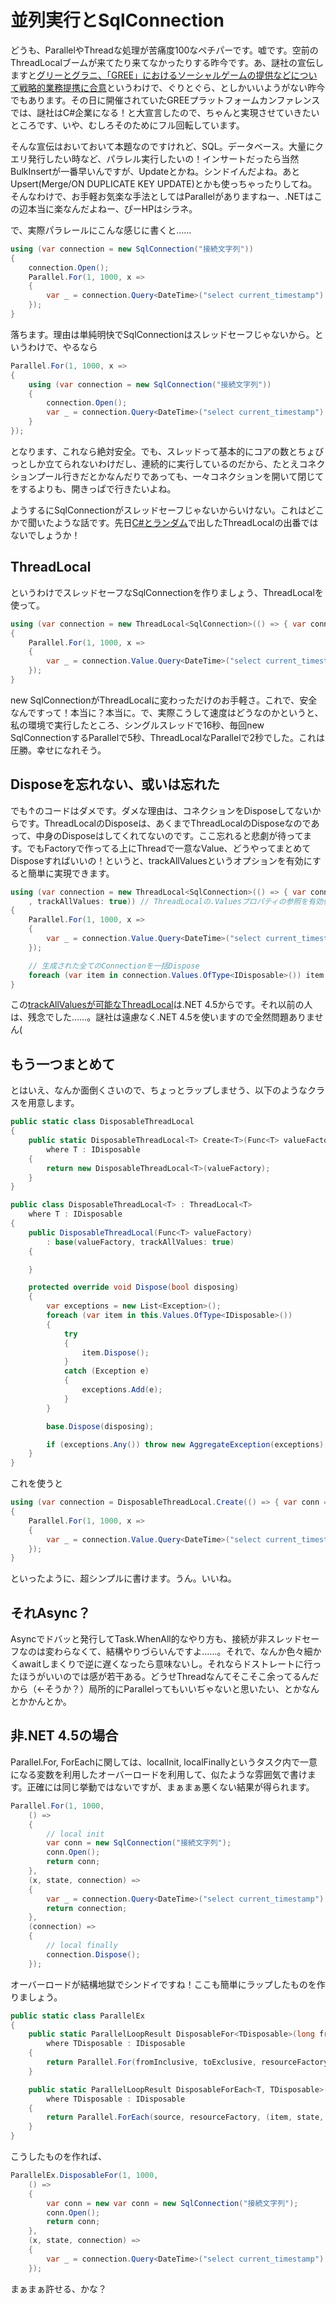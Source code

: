 # 並列実行とSqlConnection

どうも、ParallelやThreadな処理が苦痛度100なペチパーです。嘘です。空前のThreadLocalブームが来てたり来てなかったりする昨今です。あ、謎社の宣伝しますと[グリーとグラニ、「GREE」におけるソーシャルゲームの提供などについて戦略的業務提携に合意](http://corp.gree.net/jp/ja/news/press/2013/0308-01.html)というわけで、ぐりとぐら、としかいいようがない昨今でもあります。その日に開催されていたGREEプラットフォームカンファレンスでは、謎社はC#企業になる！と大宣言したので、ちゃんと実現させていきたいところです、いや、むしろそのためにフル回転しています。

そんな宣伝はおいておいて本題なのですけれど、SQL。データベース。大量にクエリ発行したい時など、パラレル実行したいの！インサートだったら当然BulkInsertが一番早いんですが、Updateとかね。シンドイんだよね。あとUpsert(Merge/ON DUPLICATE KEY UPDATE)とかも使っちゃったりしてね。そんなわけで、お手軽お気楽な手法としてはParallelがありますねー、.NETはこの辺本当に楽なんだよねー、ぴーHPはシラネ。

で、実際パラレールにこんな感じに書くと……

```csharp
using (var connection = new SqlConnection("接続文字列"))
{
    connection.Open();
    Parallel.For(1, 1000, x =>
    {
        var _ = connection.Query<DateTime>("select current_timestamp").First(); // Dapper
    });
}
```

落ちます。理由は単純明快でSqlConnectionはスレッドセーフじゃないから。というわけで、やるなら

```csharp
Parallel.For(1, 1000, x =>
{
    using (var connection = new SqlConnection("接続文字列"))
    {
        connection.Open();
        var _ = connection.Query<DateTime>("select current_timestamp").First(); // Dapper
    }
});
```

となります、これなら絶対安全。でも、スレッドって基本的にコアの数とちょびっとしか立てられないわけだし、連続的に実行しているのだから、たとえコネクションプール行きだとかなんだりであっても、一々コネクションを開いて閉じてをするよりも、開きっぱで行きたいよね。

ようするにSqlConnectionがスレッドセーフじゃないからいけない。これはどこかで聞いたような話です。先日[C#とランダム](http://neue.cc/2013/03/06_399.html)で出したThreadLocalの出番ではないでしょうか！

ThreadLocal
---
というわけでスレッドセーフなSqlConnectionを作りましょう、ThreadLocalを使って。

```csharp
using (var connection = new ThreadLocal<SqlConnection>(() => { var conn = new SqlConnection("接続文字列"); conn.Open(); return conn; }))
{
    Parallel.For(1, 1000, x =>
    {
        var _ = connection.Value.Query<DateTime>("select current_timestamp").First(); // Dapper
    });
}
```

new SqlConnectionがThreadLocalに変わっただけのお手軽さ。これで、安全なんですって！本当に？本当に。で、実際こうして速度はどうなのかというと、私の環境で実行したところ、シングルスレッドで16秒、毎回new SqlConnectionするParallelで5秒、ThreadLocalなParallelで2秒でした。これは圧勝。幸せになれそう。

Disposeを忘れない、或いは忘れた
---
でも↑のコードはダメです。ダメな理由は、コネクションをDisposeしてないからです。ThreadLocalのDisposeは、あくまでThreadLocalのDisposeなのであって、中身のDisposeはしてくれてないのです。ここ忘れると悲劇が待ってます。でもFactoryで作ってる上にThreadで一意なValue、どうやってまとめてDisposeすればいいの！というと、trackAllValuesというオプションを有効にすると簡単に実現できます。

```csharp
using (var connection = new ThreadLocal<SqlConnection>(() => { var conn = new SqlConnection("接続文字列"); conn.Open(); return conn; }
    , trackAllValues: true)) // ThreadLocalの.Valuesプロパティの参照を有効化する
{
    Parallel.For(1, 1000, x =>
    {
        var _ = connection.Value.Query<DateTime>("select current_timestamp").First(); // Dapper
    });

    // 生成された全てのConnectionを一括Dispose
    foreach (var item in connection.Values.OfType<IDisposable>()) item.Dispose();
}
```

この[trackAllValuesが可能なThreadLocal](http://msdn.microsoft.com/ja-jp/library/hh139139.aspx)は.NET 4.5からです。それ以前の人は、残念でした……。謎社は遠慮なく.NET 4.5を使いますので全然問題ありません(

もう一つまとめて
---
とはいえ、なんか面倒くさいので、ちょっとラップしませう、以下のようなクラスを用意します。

```csharp
public static class DisposableThreadLocal
{
    public static DisposableThreadLocal<T> Create<T>(Func<T> valueFactory)
        where T : IDisposable
    {
        return new DisposableThreadLocal<T>(valueFactory);
    }
}

public class DisposableThreadLocal<T> : ThreadLocal<T>
    where T : IDisposable
{
    public DisposableThreadLocal(Func<T> valueFactory)
        : base(valueFactory, trackAllValues: true)
    {

    }

    protected override void Dispose(bool disposing)
    {
        var exceptions = new List<Exception>();
        foreach (var item in this.Values.OfType<IDisposable>())
        {
            try
            {
                item.Dispose();
            }
            catch (Exception e)
            {
                exceptions.Add(e);
            }
        }

        base.Dispose(disposing);

        if (exceptions.Any()) throw new AggregateException(exceptions);
    }
}
```

これを使うと

```csharp
using (var connection = DisposableThreadLocal.Create(() => { var conn = new SqlConnection("接続文字列"); conn.Open(); return conn; }))
{
    Parallel.For(1, 1000, x =>
    {
        var _ = connection.Value.Query<DateTime>("select current_timestamp").First(); // Dapper
    });
}
```

といったように、超シンプルに書けます。うん。いいね。

それAsync？
---
Asyncでドバッと発行してTask.WhenAll的なやり方も、接続が非スレッドセーフなのは変わらなくて、結構やりづらいんですよ……。それで、なんか色々細かくawaitしまくりで逆に遅くなったら意味ないし。それならドストレートに行ったほうがいいのでは感が若干ある。どうせThreadなんてそこそこ余ってるんだから（←そうか？）局所的にParallelってもいいぢゃないと思いたい、とかなんとかかんとか。

非.NET 4.5の場合
---
Parallel.For, ForEachに関しては、localInit, localFinallyというタスク内で一意になる変数を利用したオーバーロードを利用して、似たような雰囲気で書けます。正確には同じ挙動ではないですが、まぁまぁ悪くない結果が得られます。

```csharp
Parallel.For(1, 1000,
    () =>
    {
        // local init
        var conn = new SqlConnection("接続文字列");
        conn.Open();
        return conn;
    },
    (x, state, connection) =>
    {
        var _ = connection.Query<DateTime>("select current_timestamp").First(); // Dapper
        return connection;
    },
    (connection) =>
    {
        // local finally
        connection.Dispose();
    });
```

オーバーロードが結構地獄でシンドイですね！ここも簡単にラップしたものを作りましょう。

```csharp
public static class ParallelEx
{
    public static ParallelLoopResult DisposableFor<TDisposable>(long fromInclusive, long toExclusive, Func<TDisposable> resourceFactory, Action<long, ParallelLoopState, TDisposable> body)
        where TDisposable : IDisposable
    {
        return Parallel.For(fromInclusive, toExclusive, resourceFactory, (item, state, resource) => { body(item, state, resource); return resource; }, disp => disp.Dispose());
    }

    public static ParallelLoopResult DisposableForEach<T, TDisposable>(IEnumerable<T> source, Func<TDisposable> resourceFactory, Action<T, ParallelLoopState, TDisposable> body)
        where TDisposable : IDisposable
    {
        return Parallel.ForEach(source, resourceFactory, (item, state, resource) => { body(item, state, resource); return resource; }, disp => disp.Dispose());
    }
}
```

こうしたものを作れば、

```csharp
ParallelEx.DisposableFor(1, 1000,
    () =>
    {
        var conn = new var conn = new SqlConnection("接続文字列");
        conn.Open();
        return conn;
    },
    (x, state, connection) =>
    {
        var _ = connection.Query<DateTime>("select current_timestamp").First(); // Dapper
    });
```

まぁまぁ許せる、かな？